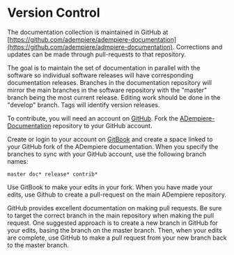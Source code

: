 # Version Control

The documentation collection is maintained in GitHub at [https://github.com/adempiere/adempiere-documentation](https://github.com/adempiere/admpiere-documentation). Corrections and updates can be made through pull-requests to that repository.

The goal is to maintain the set of documentation in parallel with the software so individual software releases will have corresponding documentation releases. Branches in the documentation repository will mirror the main branches in the software repository with the "master" branch being the most current release. Editing work should be done in the "develop" branch.  Tags will identify version releases.

To contribute, you will need an account on [GitHub](http://github.com). Fork the [ADempiere-Documentation](https://github.com/adempiere/adempiere-documentation) repository to your GitHub account.

Create or login to your account on [GitBook](https://www.gitbook.com/) and create a space linked to your GitHub fork of the ADempiere documentation. When you specify the branches to sync with your GitHub account, use the following branch names:

`master doc* release* contrib*`

Use GitBook to make your edits in your fork. When you have made your edits, use Github to create a pull-request on the main ADempiere repository.

GitHub provides excellent documentation on making pull requests. Be sure to target the correct branch in the main repository when making the pull request.  One suggested approach is to create a new branch in GitHub for your edits, basing the branch on the master branch.  Then, when your edits are complete, use GitHub to make a pull request from your new branch back to the master branch.

